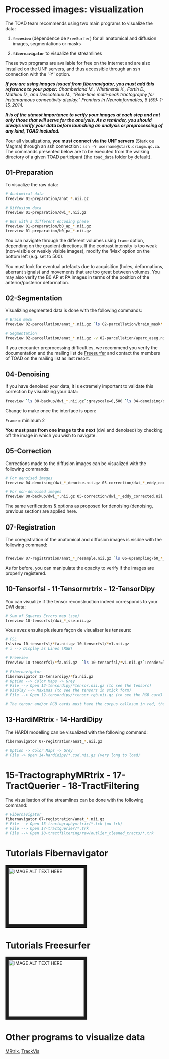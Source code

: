 # Processed images: visualization

The TOAD team recommends using two main programs to visualize the data:

1. **`freeview`** (dépendence de `FreeSurfer`) for all anatomical and diffusion images, segmentations or masks

2. **`fibernavigator`** to visualize the streamlines

These two programs are available for free on the Internet and are also installed on the UNF servers, and thus accessible through an ssh connection with the '-Y' option.

***If you are using images issued from fibernavigator, you must add this reference to your paper:***  *Chamberland M., Whittinstall K., Fortin D., Mathieu D., and Descoteaux M., "Real-time multi-peak tractography for instantaneous connectivity display." Frontiers in Neuroinformatics, 8 (59): 1-15, 2014.*



***It is of the utmost importance to verify your images at each step and not only those that will serve for the analysis. As a reminder, you should always verify your data before launching an analysis or preprocessing of any kind, TOAD included.***

Pour all visualizations, **you must connect via the UNF servers** (Stark ou Magma) through an ssh connection : `ssh -Y username@stark.criugm.qc.ca`.
The commands presented below are to be executed from the walking directory of a given TOAD participant (the `toad_data` folder by default).

<!-- FIXME add cross-ref -->


## 01-Preparation
To visualize the raw data:

```bash
# Anatomical data
freeview 01-preparation/anat_*.nii.gz

# Diffusion data
freeview 01-preparation/dwi_*.nii.gz

# B0s with a different encoding phase
freeview 01-preparation/b0_ap_*.nii.gz
freeview 01-preparation/b0_pa_*.nii.gz
```

You can navigate through the different volumes using `frame` option, depending on the gradient directions.
If the contrast intensity is too weak (non-visible or weakly visible images), modify the 'Max' option on the bottom left (e.g. set to 500).

You must look for eventual artefacts due to acquisition (holes, deformations, aberrant signals) and movements that are too great between volumes.
You may also verify the B0 AP et PA images in terms of the position of the anterior/posterior deformation.

<!-- FIXME cf interface, termes et description -->

## 02-Segmentation
Visualizing segmented data is done with the following commands:

```bash
# Brain mask
freeview 02-parcellation/anat_*.nii.gz `ls 02-parcellation/brain_mask*.nii.gz`:opacity=0.25

# Segmentation
freeview 02-parcellation/anat_*.nii.gz -v 02-parcellation/aparc_aseg.nii.gz:colormap=lut:opacity=0.25
```

<!-- cf add commands in terms of files + Add the links -->

If you encounter preprocessing difficulties, we recommend you verify the documentation and the mailing list de <a
 href="https://surfer.nmr.mgh.harvard.edu/fswiki/FsTutorial/AnatomicalROI" target="_blank">Freesurfer</a>  and contact the members of TOAD on the mailing list as  last resort.

## 04-Denoising
If you have denoised your data, it is extremely important to validate this correction by visualizing your data:

```bash
freeview `ls 00-backup/dwi_*.nii.gz`:grayscale=0,500 `ls 04-denoising/dwi_*_denoise.nii.gz`:grayscale=0,500
```

Change to make once the interface is open:

`Frame` = minimum 2

**You must pass from one image to the next** (dwi and denoised) by checking off the image in which you wish to navigate.

<!-- Change the frames (other directions). Pay attention because you must change both images. Change with check/uncheck and control to change Max -->

## 05-Correction
Corrections made to the diffusion images can be visualized with the following commands:
```bash
# For denoised images
freeview 04-denoising/dwi_*_denoise.nii.gz 05-correction/dwi_*_eddy_corrected.nii.gz

# For non-denoised images
freeview 00-backup/dwi_*.nii.gz 05-correction/dwi_*_eddy_corrected.nii.gz
```

The same verifications & options as proposed for denoising (denoising, previous section) are applied here.

## 07-Registration
The coregistration of the anatomical and diffusion images is visible with the following command:
```bash

freeview 07-registration/anat_*_resample.nii.gz `ls 06-upsampling/b0_*_denoise_*upsample.nii.gz`:opacity=0.60
```

As for before, you can manipulate the opacity to verify if the images are properly registered.

## 10-Tensorfsl - 11-Tensormrtrix - 12-TensorDipy

You can visualize if the tensor reconstruction indeed corresponds to your DWI data:

```bash
# Sum of Squares Errors map (sse)
freeview 10-tensorfsl/dwi_*_sse.nii.gz
```

Vous avez ensuite plusieurs façon de visualiser les tenseurs:
```bash
# FSL
fslview 10-tensorfsl/*fa.nii.gz 10-tensorfsl/*v1.nii.gz
# i --> Display as Lines (RGB)

# Freeview
freeview 10-tensorfsl/*fa.nii.gz  `ls 10-tensorfsl/*v1.nii.gz`:render=line:inversion=z

# Fibernavigator
fibernavigator 12-tensordipy/*fa.nii.gz
# Option --> Color Maps -> Grey
# File --> Open 12-tensordipy/*tensor.nii.gz (to see the tensors)
# Display --> Maximas (to see the tensors in stick form)
# File --> Open 12-tensordipy/*tensor_rgb.nii.gz (to see the RGB card)

# The tensor and/or RGB cards must have the corpus callosum in red, the corticopsinal in violet/blue and the anterior to posterior bundles in green

```

## 13-HardiMRtrix - 14-HardiDipy
The HARDI modelling can be visualized with the following command:
```bash
fibernavigator 07-regitration/anat_*.nii.gz

# Option -> Color Maps -> Grey
# File -> Open 14-hardidipy/*.csd.nii.gz (very long to load)
```

# 15-TractographyMRtrix - 17-TractQuerier - 18-TractFiltering

The visualisation of the streamlines can be done with the following command:
``` bash
# Fibernavigator
fibernavigator 07-registration/anat_*.nii.gz
# File --> Open 15-tractographymrtrix/*.tck (ou trk)
# File --> Open 17-tractquerier/*.trk
# File --> Open 18-tractfiltering/raw/outlier_cleaned_tracts/*.trk
```

# Tutorials Fibernavigator
<a href="http://www.youtube.com/watch?feature=player_embedded&v=8X_eOB9zYU8
" target="_blank"><img src="http://img.youtube.com/vi/8X_eOB9zYU8/0.jpg"
alt="IMAGE ALT TEXT HERE" width="240" height="180" border="10" /></a>

# Tutorials Freesurfer
<a href="http://www.youtube.com/watch?feature=player_embedded&v=8Ict0Erh7_c
" target="_blank"><img src="http://img.youtube.com/vi/8Ict0Erh7_c/0.jpg"
alt="IMAGE ALT TEXT HERE" width="240" height="180" border="10" /></a>

# Other programs to visualize data

<a href="http://www.mrtrix.org/" target="_blank">MRtrix</a>,  <a href="http://trackvis.org/docs/?subsect=instructions" target="_blank">TrackVis</a>
